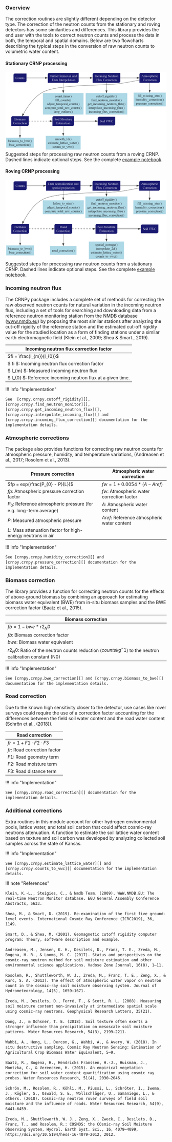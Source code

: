 ### Overview

The correction routines are slightly different depending on the detector type. The correction of the neutron counts from the stationary and roving detectors has some similarities and differences. This library provides the end user with the tools to correct neutron counts and process the data in both, the temporal and spatial domains. Below are two flowcharts describing the typical steps in the conversion of raw neutron counts to volumetric water content.

#### Stationary CRNP processing

![CRNPy Processing Workflow](img/workflow_rdt.png)
Suggested steps for processing raw neutron counts from a roving CRNP. Dashed lines indicate optional steps. See the complete [example notebook](../examples/stationary/example_RDT_station/).


#### Roving CRNP processing

![CRNPy Processing Workflow](img/workflow_hydroinnova.png)
Suggested steps for processing raw neutron counts from a stationary CRNP. Dashed lines indicate optional steps. See the complete [example notebook](../examples/rover/Hydroinnova_rover_example/).

### Incoming neutron flux
The CRNPy package includes a complete set of methods for correcting the raw observed neutron counts for natural variation in the incoming neutron flux, including a set of tools for searching and downloading data from a reference neutron monitoring station from the NMDB database (www.nmdb.eu) by proposing the most similar stations after analyzing the cut-off rigidity of the reference station and the estimated cut-off rigidity value for the studied location as a form of finding stations under a similar earth electromagnetic field (Klein et al., 2009; Shea & Smart., 2019).

| Incoming neutron flux correction factor|
|---------------------------------|
|$fi = \frac{I_{m}}{I_{0}}$|
|$ fi $: Incoming neutron flux correction factor|
|$ I_{m} $: Measured incoming neutron flux|
|$ I_{0} $: Reference incoming neutron flux at a given time.|

!!! info "Implementation"

    See  [crnpy.crnpy.cutoff_rigidity][], [crnpy.crnpy.find_neutron_monitor][], [crnpy.crnpy.get_incoming_neutron_flux][], [crnpy.crnpy.interpolate_incoming_flux][] and [crnpy.crnpy.incoming_flux_correction][] documentation for the implementation details.

### Atmospheric corrections
The package also provides functions for correcting raw neutron counts for atmospheric pressure, humidity, and temperature variations, (Andreasen et al., 2017; Rosolem et al., 2013).

| Pressure correction | Atmospheric water correction |
|---------------------|------------------------------|
|$fp = exp(\frac{P_{0} - P}{L})$ | $fw = 1 + 0.0054*(A - Aref)$ |
|$fp$: Atmospheric pressure correction factor | $fw$: Atmospheric water correction factor
|$P_{0}$: Reference atmospheric pressure (for e.g. long-term average) | $A$: Atmospheric water content
|$P$: Measured atmospheric pressure | $Aref$: Reference atmospheric water content
|$L$: Mass attenuation factor for high-energy neutrons in air | |

!!! info "Implementation"

    See [crnpy.crnpy.humidity_correction][] and [crnpy.crnpy.pressure_correction][] documentation for the implementation details.

### Biomass correction
The library provides a function for correcting neutron counts for the effects of above-ground biomass by combining an approach for estimating biomass water equivalent (BWE) from in-situ biomass samples and the BWE correction factor (Baatz et al., 2015).

| Biomass correction |
|--------------------|
|$fb = 1 - bwe*r2_N0$ |
|$fb$: Biomass correction factor |
|$bwe$: Biomass water equivalent |
|$r2_N0$: Ratio of the neutron counts reduction ($counts kg^-1$) to the neutron calibration constant (N0) |

!!! info "Implementation"

    See [crnpy.crnpy.bwe_correction][] and [crnpy.crnpy.biomass_to_bwe][] documentation for the implementation details.

### Road correction
Due to the known high sensitivity closer to the detector, use cases like rover surveys could require the use of a correction factor accounting for the differences between the field soil water content and the road water content (Schrön et al., (2018)).

| Road correction |
|-----------------|
|$fr = 1 + F1 \cdot F2 \cdot F3$ |
|$fr$: Road correction factor |
|$F1$: Road geometry term |
|$F2$: Road moisture term |
|$F3$: Road distance term |

!!! info "Implementation"

    See [crnpy.crnpy.road_correction][] documentation for the implementation details.

### Additional corrections

Extra routines in this module account for other hydrogen environmental pools, lattice water, and total soil carbon that could affect cosmic-ray neutrons attenuation. A function to estimate the soil lattice water content based on texture and soil carbon was developed by analyzing collected soil samples across the state of Kansas.


!!! info "Implementation"

    See [crnpy.crnpy.estimate_lattice_water][] and [crnpy.crnpy.counts_to_vwc][] documentation for the implementation details.


!!! note "References"

    Klein, K.-L., Steigies, C., & Nmdb Team. (2009). WWW.NMDB.EU: The real-time Neutron Monitor database. EGU General Assembly Conference Abstracts, 5633.
    
    Shea, M., & Smart, D. (2019). Re-examination of the first five ground-level events. International Cosmic Ray Conference (ICRC2019), 36, 1149.
    
    Smart, D., & Shea, M. (2001). Geomagnetic cutoff rigidity computer program: Theory, software description and example.
    
    Andreasen, M., Jensen, K. H., Desilets, D., Franz, T. E., Zreda, M., Bogena, H. R., & Looms, M. C. (2017). Status and perspectives on the cosmic-ray neutron method for soil moisture estimation and other environmental science applications. Vadose Zone Journal, 16(8), 1–11.
    
    Rosolem, R., Shuttleworth, W. J., Zreda, M., Franz, T. E., Zeng, X., & Kurc, S. A. (2013). The effect of atmospheric water vapor on neutron count in the cosmic-ray soil moisture observing system. Journal of Hydrometeorology, 14(5), 1659–1671.
    
    Zreda, M., Desilets, D., Ferré, T., & Scott, R. L. (2008). Measuring soil moisture content non-invasively at intermediate spatial scale using cosmic-ray neutrons. Geophysical Research Letters, 35(21).
    
    Dong, J., & Ochsner, T. E. (2018). Soil texture often exerts a stronger influence than precipitation on mesoscale soil moisture patterns. Water Resources Research, 54(3), 2199–2211.
    
    Wahbi, A., Heng, L., Dercon, G., Wahbi, A., & Avery, W. (2018). In situ destructive sampling. Cosmic Ray Neutron Sensing: Estimation of Agricultural Crop Biomass Water Equivalent, 5–9.
    
    Baatz, R., Bogena, H., Hendricks Franssen, H.-J., Huisman, J., Montzka, C., & Vereecken, H. (2015). An empirical vegetation correction for soil water content quantification using cosmic ray probes. Water Resources Research, 51(4), 2030–2046.
    
    Schrön, M., Rosolem, R., Köhli, M., Piussi, L., Schröter, I., Iwema, J., Kögler, S., Oswald, S. E., Wollschläger, U., Samaniego, L., & others. (2018). Cosmic-ray neutron rover surveys of field soil moisture and the influence of roads. Water Resources Research, 54(9), 6441–6459.
    
    Zreda, M., Shuttleworth, W. J., Zeng, X., Zweck, C., Desilets, D., Franz, T., and Rosolem, R.: COSMOS: the COsmic-ray Soil Moisture Observing System, Hydrol. Earth Syst. Sci., 16, 4079–4099, https://doi.org/10.5194/hess-16-4079-2012, 2012.
